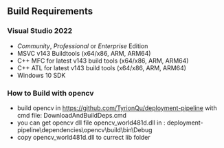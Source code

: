 ## Build Requirements

### Visual Studio 2022

 * *Community*, *Professional* or *Enterprise* Edition
 * MSVC v143 Buildtools (x64/x86, ARM, ARM64)
 * C++ MFC for latest v143 build tools (x64/x86, ARM, ARM64)
 * C++ ATL for latest v143 build tools (x64/x86, ARM, ARM64)
 * Windows 10 SDK
 
 ### How to Build with opencv
 * build opencv in https://github.com/TyrionQu/deployment-pipeline with cmd file: DownloadAndBuildDeps.cmd
 * you can get opencv dll file opencv_world481d.dll in : deployment-pipeline\dependencies\opencv\build\bin\Debug 
 * copy opencv_world481d.dll to currect lib folder

